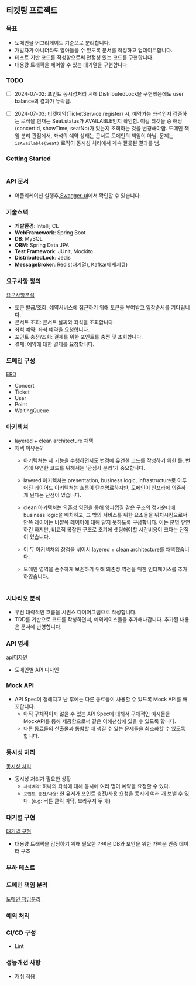 ## 티켓팅 프로젝트

### 목표
- 도메인을 어그리게이트 기준으로 분리합니다.
- 개발자가 아니더라도 알아들을 수 있도록 문서를 작성하고 업데이트합니다.
- 테스트 기반 코드를 작성함으로써 안정성 있는 코드를 구현합니다.
- 대용량 트래픽을 제어할 수 있는 대기열을 구현합니다.

### TODO
- [ ] 2024-07-02: 포인트 동시성처리 시에 DistributedLock을 구현했음에도 user balance의 결과가 누락됨.
- [ ] 2024-07-03: 티켓예약(TicketService.register) 시, 예약가능 좌석인지 검증하는 로직을 현재는 Seat.status가 AVAILABLE인지 확인함. 이걸 티켓들 중 해당 (concertId, showTime, seatNo)가 있는지 조회하는 것을 변경해야함. 도메인 책임 분리 관점에서, 좌석의 예약 상태는 콘서트 도메인의 책임이 아님. 문제는 `isAvailable(Seat)` 로직이 동시성 처리에서 계속 잘못된 결과를 냄. 


### Getting Started
```bash
```

### API 문서
- 어플리케이션 실행후,[Swagger-ui](http://localhost:8080/swagger-ui/index.html#/)에서 확인할 수 있습니다.

### 기술스택
- **개발환경**: Intellij CE
- **WebFramework**: Spring Boot
- **DB**: MySQL
- **ORM**: Spring Data JPA
- **Test Framework**: JUnit, Mockito
- **DistributedLock**: Jedis
- **MessageBroker**: Redis(대기열), Kafka(메세지큐)

### 요구사항 정의
[요구사항분석](assets/docs/요구사항분석.md)  
- 토큰 발급/조회: 예약서비스에 접근하기 위해 토큰을 부여받고 입장순서를 기다립니다. 
- 콘서트 조회: 콘서트 날짜와 좌석을 조회합니다.
- 좌석 예약: 좌석 예약을 요청합니다.
- 포인트 충전/조회: 결제를 위한 포인트를 충전 및 조회합니다. 
- 결제: 예약에 대한 결제를 요청합니다.

### 도메인 구성
[ERD](assets/docs/ERD.md)  
- Concert
- Ticket
- User
- Point
- WaitingQueue




### 아키텍쳐
- layered + clean architecture 채택
- 채택 이유는?
  - 아키텍쳐는 제 기능을 수행하면서도 변경에 유연한 코드를 작성하기 위한 틀. 변경에 유연한 코드를 위해서는 '관심사 분리'가 중요합니다. 
  - layered 아키텍쳐는 presentation, business logic, infrastructure로 이루어진 레이어드 아키텍쳐는 흐름이 단순명료하지만, 도메인이 인프라에 의존하게 된다는 단점이 있습니다.
  - clean 아키텍쳐는 의존성 역전을 통해 양파껍질 같은 구조의 정가운데에 business logic을 배치하고, 그 밖의 서비스를 위한 요소들을 위치시킴으로써 안쪽 레이어는 바깥쪽 레이어에 대해 알지 못하도록 구성합니다. 이는 분명 유연하긴 하지만, 비교적 복잡한 구조로 초기에 셋팅해야할 시간비용이 크다는 단점이 있습니다.  
  
  - 이 두 아키텍쳐의 장점을 섞어서 layered + clean architecture를 채택했습니다.
  - 도메인 영역을 순수하게 보존하기 위해 의존성 역전을 위한 인터페이스를 추가하였습니다.
```

```

### 시나리오 분석
- 우선 대략적인 흐름을 시퀀스 다이어그램으로 작성합니다.
- TDD를 기반으로 코드를 작성하면서, 예외케이스들을 추가해나갑니다. 추가된 내용은 문서에 반영합니다.


### API 명세
[api디자인](assets/docs/api_design.md)  
- 도메인별 API 디자인  
   

### Mock API
- API Spec이 정해지고 난 후에는 다른 동료들이 사용할 수 있도록 Mock API를 배포합니다.
  - 아직 구체적이지 않을 수 있는 API Spec에 대해서 구체적인 예시들을 MockAPI를 통해 제공함으로써 같은 이해선상에 있을 수 있도록 합니다.
  - 다른 동료들의 산출물과 통합할 때 생길 수 있는 문제들을 최소화할 수 있도록 합니다.


### 동시성 처리
[동시성 처리](assets/docs/동시성처리.md)
- 동시성 처리가 필요한 상황
  - `좌석예약`: 하나의 좌석에 대해 동시에 여러 명이 예약을 요청할 수 있다.
  - `포인트 충전/사용`: 한 유저가 포인트 충전/사용 요청을 동시에 여러 개 보낼 수 있다. (e.g: 버튼 클릭 따닥, 브라우져 두 개) 

### 대기열 구현
[대기열 구현](assets/docs/대기열구현.md)
- 대용량 트래픽을 감당하기 위해 필요한 가벼운 DB와 보안을 위한 가벼운 인증 데이터 구조

### 부하 테스트

### 도메인 책임 분리
[도메인 책임분리](assets/docs/도메인%20책임분리.md)


### 예외 처리

### CI/CD 구성
- Lint



### 성능개선 사항
- 캐쉬 적용

